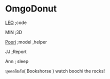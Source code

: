 # OmgoDonut 
<a href="https://github.com/LEO001xD">LEO</a> ;code

MIN ;3D

<a href="https://github.com/RiZuRuZ">Poori</a> ;model ,helper

JJ ;Report

Ann ; sleep

บุคคลลึบลับ( Bookshorse ) watch boochi the rocks!
